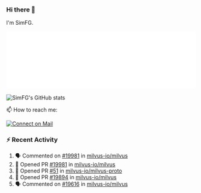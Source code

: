 ### Hi there 👋

I'm SimFG.

![Metrics](/metrics.plugin.followup.user.svg)

![SimFG's GitHub stats](https://github-readme-stats.vercel.app/api?username=SimFG&show_icons=true&theme=radical&count_private=true)

📫 How to reach me:

[![Connect on Mail](https://img.shields.io/badge/Ask%20me-anything-1abc9c.svg)](mailto:1142838399@qq.com)

### :zap: Recent Activity

<!--START_SECTION:activity-->
1. 🗣 Commented on [#19981](https://github.com/milvus-io/milvus/issues/19981) in [milvus-io/milvus](https://github.com/milvus-io/milvus)
2. 💪 Opened PR [#19981](https://github.com/milvus-io/milvus/pull/19981) in [milvus-io/milvus](https://github.com/milvus-io/milvus)
3. 💪 Opened PR [#51](https://github.com/milvus-io/milvus-proto/pull/51) in [milvus-io/milvus-proto](https://github.com/milvus-io/milvus-proto)
4. 💪 Opened PR [#19894](https://github.com/milvus-io/milvus/pull/19894) in [milvus-io/milvus](https://github.com/milvus-io/milvus)
5. 🗣 Commented on [#19616](https://github.com/milvus-io/milvus/issues/19616) in [milvus-io/milvus](https://github.com/milvus-io/milvus)
<!--END_SECTION:activity-->


